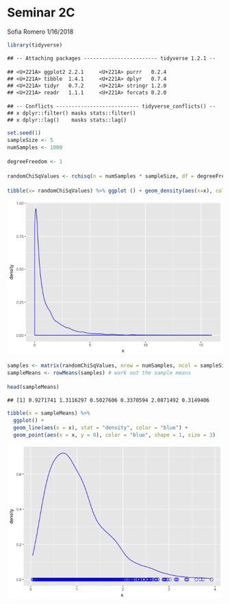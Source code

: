 Seminar 2C
================
Sofia Romero
1/16/2018

``` r
library(tidyverse)
```

    ## -- Attaching packages ------------------------ tidyverse 1.2.1 --

    ## <U+221A> ggplot2 2.2.1     <U+221A> purrr   0.2.4
    ## <U+221A> tibble  1.4.1     <U+221A> dplyr   0.7.4
    ## <U+221A> tidyr   0.7.2     <U+221A> stringr 1.2.0
    ## <U+221A> readr   1.1.1     <U+221A> forcats 0.2.0

    ## -- Conflicts --------------------------- tidyverse_conflicts() --
    ## x dplyr::filter() masks stats::filter()
    ## x dplyr::lag()    masks stats::lag()

``` r
set.seed(1)
sampleSize <- 5
numSamples <- 1000

degreeFreedom <- 1

randomChiSqValues <- rchisq(n = numSamples * sampleSize, df = degreeFreedom)

tibble(x= randomChiSqValues) %>% ggplot () + geom_density(aes(x=x), color= "blue")
```

![](Seminar_2C_files/figure-markdown_github/unnamed-chunk-1-1.png)

``` r
samples <- matrix(randomChiSqValues, nrow = numSamples, ncol = sampleSize)
sampleMeans <- rowMeans(samples) # work out the sample means 

head(sampleMeans)
```

    ## [1] 0.9271741 1.3116297 0.5027606 0.3370594 2.0871492 0.3149406

``` r
tibble(x = sampleMeans) %>% 
  ggplot() + 
  geom_line(aes(x = x), stat = "density", color = "blue") +
  geom_point(aes(x = x, y = 0), color = "blue", shape = 1, size = 3)
```

![](Seminar_2C_files/figure-markdown_github/unnamed-chunk-1-2.png)
